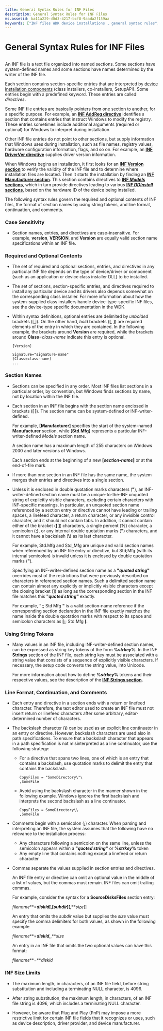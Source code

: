 ```yaml
---
title: General Syntax Rules for INF Files
description: General Syntax Rules for INF Files
ms.assetid: ba11a229-d0d3-4217-bcf8-9aada2f159aa
keywords: ["INF files WDK device installations , general syntax rules", "INF files WDK device installations , sections", "sections WDK INF files", "INF files WDK device installations , directives", "directives WDK INF files"]
---
```


# General Syntax Rules for INF Files


## <a href="" id="ddk-general-syntax-rules-for-inf-files-dg"></a>


An INF file is a text file organized into named sections. Some sections have system-defined names and some sections have names determined by the writer of the INF file.

Each section contains section-specific entries that are interpreted by [device installation components](https://msdn.microsoft.com/library/windows/hardware/ff541277) (class installers, co-installers, SetupAPI). Some entries begin with a predefined keyword. These entries are called *directives*.

Some INF file entries are basically pointers from one section to another, for a specific purpose. For example, an [**INF AddReg directive**](inf-addreg-directive.md) identifies a section that contains entries that instruct Windows to modify the registry. These entries sometimes include additional arguments (required or optional) for Windows to interpret during installation.

Other INF file entries do not point to other sections, but supply information that Windows uses during installation, such as file names, registry values, hardware configuration information, flags, and so on. For example, an [**INF DriverVer directive**](inf-driverver-directive.md) supplies driver version information.

When Windows begins an installation, it first looks for an [**INF Version section**](inf-version-section.md) to verify the validity of the INF file and to determine where installation files are located. Then it starts the installation by finding an [**INF Manufacturer section**](inf-manufacturer-section.md). This section contains directives to [**INF *Models* sections**](inf-models-section.md), which in turn provide directives leading to various [**INF *DDInstall* sections**](inf-ddinstall-section.md), based on the hardware ID of the device being installed.

The following syntax rules govern the required and optional contents of INF files, the format of section names by using string tokens, and line format, continuation, and comments.

### <a href="" id="case-sensitivity"></a> Case Sensitivity

-   Section names, entries, and directives are case-insensitive. For example, **version**, **VERSION**, and **Version** are equally valid section name specifications within an INF file.

### <a href="" id="required-and-optional-contents"></a> Required and Optional Contents

-   The set of required and optional sections, entries, and directives in any particular INF file depends on the type of device/driver or component (such as an application or device class installer DLL) to be installed.

-   The set of sections, section-specific entries, and directives required to install any particular device and its drivers also depends somewhat on the corresponding class installer. For more information about how the system-supplied class installers handle device-type-specific INF files, see the device-type specific documentation in the WDK.

-   Within syntax definitions, optional entries are delimited by *unbolded* brackets (\[,\]). On the other hand, *bold* brackets (**\[**, **\]**) are required elements of the entry in which they are contained. In the following example, the brackets around **Version** are required, while the brackets around **Class**=*class-name* indicate this entry is optional.

    ``` syntax
    [Version]

    Signature="signature-name"
    [Class=class-name]
    ...
    ```

### <a href="" id="section-names"></a> Section Names

-   Sections can be specified in any order. Most INF files list sections in a particular order, by convention, but Windows finds sections by name, not by location within the INF file.

-   Each section in an INF file begins with the section name enclosed in brackets (**\[ \]**). The section name can be system-defined or INF-writer-defined.

    For example, **\[Manufacturer\]** specifies the start of the system-named **Manufacturer** section, while **\[**Std.Mfg**\]** represents a particular INF-writer-defined *Models* section name.

    A section name has a maximum length of 255 characters on Windows 2000 and later versions of Windows.

    Each section ends at the beginning of a new **\[***section-name***\]** or at the end-of-file mark.

-   If more than one section in an INF file has the same name, the system merges their entries and directives into a single section.

-   Unless it is enclosed in double quotation marks characters (**"**), an INF-writer-defined section name must be a unique-to-the-INF unquoted string of explicitly visible characters, excluding certain characters with INF-specific meanings. In particular, an unquoted section name referenced by a section entry or directive cannot have leading or trailing spaces, a linefeed character, a return character, or any invisible control character, and it should not contain tabs. In addition, it cannot contain either of the bracket (**\[ \]**) characters, a single percent (**%**) character, a semicolon (**;**), or any internal double quotation marks (**"**) characters, and it cannot have a backslash (**\\**) as its last character.

    For example, Std.Mfg and Std\_Mfg are unique and valid section names when referenced by an INF file entry or directive, but Std;Mfg (with its internal semicolon) is invalid unless it is enclosed by double quotation marks (**"**).

    Specifying an INF-writer-defined section name as a **"***quoted string***"** overrides most of the restrictions that were previously described on characters in referenced section names. Such a delimited section name can contain almost any explicitly or implicitly visible characters except the closing bracket (**\]**) as long as the corresponding section in the INF file matches this **"***quoted string***"** exactly.

    For example, **"**;; Std Mfg **"** is a valid section-name reference if the corresponding section declaration in the INF file exactly matches the name inside the double quotation marks with respect to its space and semicolon characters as **\[**;; Std Mfg **\]**.

### <a href="" id="using-string-tokens"></a> Using String Tokens

-   Many values in an INF file, including INF-writer-defined section names, can be expressed as string key tokens of the form **%***strkey***%**. In the INF **Strings** section of the INF file, each string key must be associated with a string value that consists of a sequence of explicitly visible characters. If necessary, the setup code converts the string value, into Unicode.

    For more information about how to define **%***strkey***%** tokens and their respective values, see the description of the [**INF Strings section**](inf-strings-section.md).

### <a href="" id="line-format--continuation--and-comments"></a> Line Format, Continuation, and Comments

-   Each entry and directive in a section ends with a return or linefeed character. Therefore, the text editor used to create an INF file must not insert return or linefeed characters after some arbitrary, editor-determined number of characters.

-   The backslash character (**\\**) can be used as an explicit line continuator in an entry or directive. However, backslash characters are used also in path specifications. To ensure that a backslash character that appears in a path specification is not misinterpreted as a line continuator, use the following strategy:

    -   For a directive that spans two lines, one of which is an entry that contains a backslash, use quotation marks to delimit the entry that contains the backslash.

        ```
        CopyFiles = "SomeDirectory\"\
        ,SomeFile
        ```

    -   Avoid using the backslash character in the manner shown in the following example. Windows ignores the first backslash and interprets the second backslash as a line continuator.

        ```
        CopyFiles = SomeDirectory\\
        ,SomeFile
        ```

-   Comments begin with a semicolon (**;**) character. When parsing and interpreting an INF file, the system assumes that the following have no relevance to the installation process:
    -   Any characters following a semicolon on the same line, unless the semicolon appears within a **"***quoted string***"** or **%***strkey***%** token
    -   Any empty line that contains nothing except a linefeed or return character
-   Commas separate the values supplied in section entries and directives.

    An INF file entry or directive can omit an optional value in the middle of a list of values, but the commas must remain. INF files can omit trailing commas.

    For example, consider the syntax for a **SourceDisksFiles** section entry:

    *filename***=***diskid*\[**,**\[*subdir*\]\[**,***size*\]\]

    An entry that omits the *subdir* value but supplies the *size* value must specify the comma delimiters for both values, as shown in the following example:

    *filename***=***diskid***,,***size*

    An entry in an INF file that omits the two optional values can have this format:

    *filename***=***diskid*

### <a href="" id="inf-size-limits"></a> INF Size Limits

-   The maximum length, in characters, of an INF file field, before string substitution and including a terminating NULL character, is 4096.

-   After string substitution, the maximum length, in characters, of an INF file string is 4096, which includes a terminating NULL character.

-   However, be aware that Plug and Play (PnP) may impose a more restrictive limit for certain INF file fields that it recognizes or uses, such as device description, driver provider, and device manufacturer.

 

 





